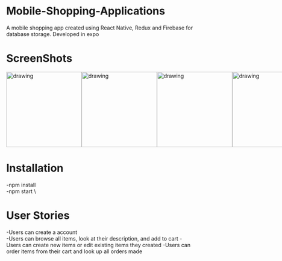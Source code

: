 # Mobile-Shopping-Applications
A mobile shopping app created using React Native, Redux and Firebase for database storage. Developed in expo

# ScreenShots
<div style="display:flex;flex-direction:row">
<img src="https://user-images.githubusercontent.com/22650058/89943837-b46f5900-dbd3-11ea-95cb-73b1bcbd4bf7.png" alt="drawing" width="200"/>
<img src="https://user-images.githubusercontent.com/22650058/89943728-8558e780-dbd3-11ea-8aef-0b5704dcd91e.png" alt="drawing" width="200"/>
<img src="https://user-images.githubusercontent.com/22650058/89943748-8d188c00-dbd3-11ea-9f49-60ed6ce0c903.png" alt="drawing" width="200"/>
<img src="https://user-images.githubusercontent.com/22650058/89943853-be915780-dbd3-11ea-8bb9-b8e5d375135e.png" alt="drawing" width="200"/>
<img src="https://user-images.githubusercontent.com/22650058/89944105-20ea5800-dbd4-11ea-8f8b-1debf38b7213.png" alt="drawing" width="200"/>
</div>

# Installation
-npm install \
-npm start \

# User Stories
-Users can create a account \
-Users can browse all items, look at their description, and add to cart
-Users can create new items or edit existing items they created
-Users can order items from their cart and look up all orders made
